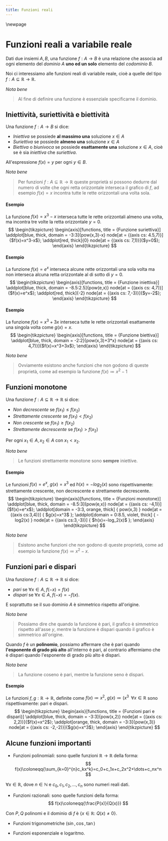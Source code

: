 ```yaml
---
title: Funzioni reali
---
```


\newpage

# Funzioni reali a variabile reale

Dati due insiemi $A,B$, una funzione $f:A\to{B}$ è una relazione che associa ad ogni elemento del *dominio* $A$ **uno ed un solo** elemento del *codominio* $B$.

Noi ci interessiamo alle funzioni reali di variabile reale, cioè a quelle del tipo $f:A\subseteq{\mathbb{R}}\to{\mathbb{R}}$.

*Nota bene*

> Al fine di definire una funzione è essenziale specificarne il dominio.

## Iniettività, suriettività e biettività

Una funzione $f:A\to{B}$ si dice:

- *Iniettiva* se possiede **al massimo una** soluzione $x\in{A}$
- *Suriettiva* se possiede **almeno una** soluzione $x\in{A}$
- *Biettiva* o *biunivoca* se possiede **esattamente una** soluzione $x\in{A}$, cioè se è sia *iniettiva* che *suriettiva*.

All'espressione $f(x)=y$ per ogni $y\in{B}$. 

*Nota bene*

> Per funzioni $f:A\subseteq{\mathbb{R}}\to{\mathbb{R}}$ queste proprietà si possono dedurre dal numero di volte che ogni retta orizzontale interseca il grafico di $f$, ad esempio $f(x)=x$ incontra tutte le rette orizzontali una volta sola.

#### Esempio

La funzione $f(x)=x^3-x$ interseca tutte le rette orizzontali almeno una volta, ma incontra tre volte la retta orizzontale $y=0$.
$$
\begin{tikzpicture}
    \begin{axis}[functions, title = {Funzione suriettiva}]
        \addplot[blue, thick, domain = -3:3]{pow(x,3)-x}
            node[at = {(axis cs: 4.5,7)}]{$f(x)=x^3-x$};
        \addplot[red, thick]{0}
            node[at = {(axis cs: 7,1)}]{$y=0$};
    \end{axis}
\end{tikzpicture}
$$

#### Esempio

La funzione $f(x)=e^x$ interseca alcune rette orizzontali una sola volta ma non interseca alcuna retta orizzontale al di sotto di $y=0$.
$$
\begin{tikzpicture}
    \begin{axis}[functions, title = {Funzione iniettiva}]
        \addplot[blue, thick, domain = -8.5:2.5]{pow(e,x)}
            node[at = {(axis cs: 4,7)}]{$f(x)=e^x$};
        \addplot[red, thick]{-2}
            node[at = {(axis cs: 7,-3)}]{$y=-2$};
    \end{axis}
\end{tikzpicture}
$$

#### Esempio

La funzione $f(x)=x^3+3x$ interseca tutte le rette orizzontali esattamente una singola volta come $g(x)=x$.
$$
\begin{tikzpicture}
    \begin{axis}[functions, title = {Funzione biettiva}]
        \addplot[blue, thick, domain = -2:2]{pow(x,3)+3*x}
            node[at = {(axis cs: 4,7)}]{$f(x)=x^3+3x$};
    \end{axis}
\end{tikzpicture}
$$

*Nota bene*

> Ovviamente esistono anche funzioni che non godono di queste proprietà, come ad esempio la funzione $f(x)\coloneqq{x^2-1}$

## Funzioni monotone

Una funzione $f:A\subseteq{\mathbb{R}}\to{\mathbb{R}}$ si dice:

- *Non decrescente* se $f(x_1)\leq{f(x_2)}$
- *Strettamente crescente* se $f(x_1)<f(x_2)$
- *Non crescente* se $f(x_1)\geq{f(x_2)}$
- *Strettamente decrescente* se $f(x_1)>f(x_2)$

Per ogni $x_1\in{A},x_2\in{A}$ con $x_1<x_2$.

*Nota bene*

> Le funzioni strettamente monotone sono **sempre** iniettive.

#### Esempio

Le funzioni $f(x)=e^x$, $g(x)=x^3$ ed $h(x)=-log_2(x)$ sono rispettivamente: strettamente crescente, non decrescente e strettamente decrescente.
$$
\begin{tikzpicture}
    \begin{axis}[functions, title = {Funzioni monotone}]
        \addplot[blue, thick, domain = -8.5:3]{pow(e,x)}
            node[at = {(axis cs: -4,1)}]{$f(x)=e^x$};
        \addplot[domain = -3:3, orange, thick] { pow(x,3) }
            node[at = {(axis cs:3,4)}] { $g(x)=x^3$ };
        \addplot[domain = 0:8.5, violet, thick] { -log2(x) }
            node[at = {(axis cs:3,-3)}] { $h(x)=-log_2(x)$ };
    \end{axis}
\end{tikzpicture}
$$


*Nota bene*

> Esistono anche funzioni che non godono di queste proprietà, come ad esempio la funzione $f(x)\coloneqq{x^2-x}$.

## Funzioni pari e dispari

Una funzione $f:A\subseteq{\mathbb{R}}\to{\mathbb{R}}$ si dice:

- *pari*  se $\forall{x}\in{A},\;f(-x)=f(x)$
- *dispari* se $\forall{x}\in{A},\;f(-x)=-f(x)$.

E soprattutto se il suo dominio $A$ è simmetrico rispetto all'origine.

*Nota bene*

> Possiamo dire che quando la funzione è pari, il grafico è simmetrico rispetto all'asse $y$, mentre la funzione è dispari quando il grafico è simmetrico all'origine.

Quando $f$ è un **polinomio**, possiamo affermare che è pari quando **l'esponente di grado più alto** all'interno è pari, al contrario affermiamo che è dispari quando l'esponente di grado più alto è dispari.

*Nota bene*

> La funzione coseno è pari, mentre la funzione seno è dispari.

#### Esempio

Le funzioni $f,g:\mathbb{R}\to{\mathbb{R}}$, definite come $f(x)\coloneqq{x^2},\;g(x)\coloneqq{(x^3}\;\;\forall{x}\in{\mathbb{R}}$ sono rispettivamente: pari e dispari.
$$
\begin{tikzpicture}
    \begin{axis}[functions, title = {Funzioni pari e dispari}]
        \addplot[blue, thick, domain = -3:3]{pow(x,2)}
            node[at = {(axis cs: 2,2)}]{$f(x)=x^2$};
        \addplot[orange, thick, domain = -3:3]{pow(x,3)}
            node[at = {(axis cs: -2,-2)}]{$g(x)=x^3$};
    \end{axis}
\end{tikzpicture}
$$

## Alcune funzioni importanti

- Funzioni polinomiali: sono quelle funzioni $\mathbb{R}\to{\mathbb{R}}$ della forma:
$$
f(x)\coloneqq{\sum_{k=0}^{n}c_kx^k}=c_0+c_1x+c_2x^2+\dots+c_nx^n
$$

$\forall{x}\in{\mathbb{R}}$, dove $n\in{\mathbb{N}}$ e $c_0,c_1,c_2,\dots,c_n$ sono numeri reali dati.

- Funzioni razionali: sono quelle funzioni della forma:
$$
f(x)\coloneqq{\frac{P(x)}{Q(x)}}
$$

Con $P,Q$ polinomi e il dominio di $f$ è $\{x\in{\mathbb{R}}:\;Q(x)\ne{0}\}$.

- Funzioni trigonometriche ($\sin,\cos,\tan$)

- Funzioni esponenziale e logaritmo.